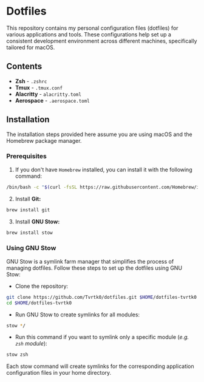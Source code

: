 # Dotfiles

This repository contains my personal configuration files (dotfiles) for various applications and tools. These configurations help set up a consistent development environment across different machines, specifically tailored for macOS.

## Contents
- **Zsh** - `.zshrc`
- **Tmux** - `.tmux.conf`
- **Alacritty** - `alacritty.toml`
- **Aerospace** - `.aerospace.toml`

## Installation

The installation steps provided here assume you are using macOS and the Homebrew package manager.

### Prerequisites

1. If you don't have `Homebrew` installed, you can install it with the following command:
``` zsh
/bin/bash -c "$(curl -fsSL https://raw.githubusercontent.com/Homebrew/install/HEAD/install.sh)"
```

2. Install **Git:**
``` zsh
brew install git
```

3. Install **GNU Stow:**
``` zsh
brew install stow
```

### Using GNU Stow

GNU Stow is a symlink farm manager that simplifies the process of managing dotfiles. Follow these steps to set up the dotfiles using GNU Stow:

- Clone the repository:
``` zsh
git clone https://github.com/Tvrtk0/dotfiles.git $HOME/dotfiles-tvrtk0
cd $HOME/dotfiles-tvrtk0
```

- Run GNU Stow to create symlinks for all modules:
``` zsh
stow */
```

- Run this command if you want to symlink only a specific module (*e.g. `zsh` module*):
``` zsh
stow zsh
```

Each stow command will create symlinks for the corresponding application configuration files in your home directory.

